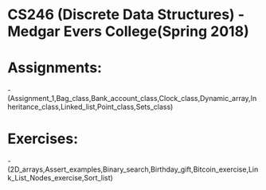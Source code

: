 # CS246 (Discrete Data Structures) - Medgar Evers College(Spring 2018)
# Assignments: 
-(Assignment_1,Bag_class,Bank_account_class,Clock_class,Dynamic_array,Inheritance_class,Linked_list,Point_class,Sets_class)
# Exercises:
-(2D_arrays,Assert_examples,Binary_search,Birthday_gift,Bitcoin_exercise,Link_List_Nodes_exercise,Sort_list)
